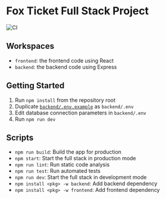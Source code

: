 # Fox Ticket Full Stack Project

![CI](https://github.com/green-fox-academy/dusicyon-viridian-fox-ticket-react/actions/workflows/ci.yml/badge.svg?branch=master)

## Workspaces

- `frontend`: the frontend code using React
- `backend`: the backend code using Express

## Getting Started

1. Run `npm install` from the repository root
1. Duplicate [`backend/.env.example`](backend/.env.example) as `backend/.env`
1. Edit database connection parameters in `backend/.env`
1. Run `npm run dev`

## Scripts

- `npm run build`: Build the app for production
- `npm start`: Start the full stack in production mode
- `npm run lint`: Run static code analysis
- `npm run test`: Run automated tests
- `npm run dev`: Start the full stack in development mode
- `npm install <pkg> -w backend`: Add backend dependency
- `npm install <pkg> -w frontend`: Add frontend dependency
